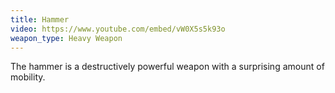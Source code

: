 ```yaml
---
title: Hammer
video: https://www.youtube.com/embed/vW0X5s5k93o
weapon_type: Heavy Weapon
---
```


The hammer is a destructively powerful weapon with a surprising amount of mobility.
